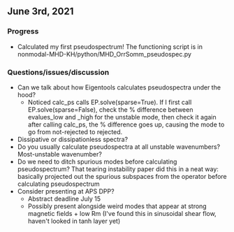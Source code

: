 ## June 3rd, 2021
### Progress
- Calculated my first pseudospectrum! The functioning script is in nonmodal-MHD-KH/python/MHD_OrrSomm_pseudospec.py
  
### Questions/issues/discussion
- Can we talk about how Eigentools calculates pseudospectra under the hood?
  - Noticed calc_ps calls EP.solve(sparse=True). If I first call EP.solve(sparse=False), check the % difference between 
    evalues_low and _high for the unstable mode, then check it again after calling calc_ps, the % difference goes up,
    causing the mode to go from not-rejected to rejected.
- Dissipative or dissipationless spectra?
- Do you usually calculate pseudospectra at all unstable wavenumbers? Most-unstable wavenumber?
- Do we need to ditch spurious modes before calculating pseudospectrum? That tearing instability paper did this in a 
  neat way: basically projected out the spurious subspaces from the operator before calculating pseudospectrum
- Consider presenting at APS DPP?
  - Abstract deadline July 15
  - Possibly present alongside weird modes that appear at strong magnetic fields + low Rm 
    (I've found this in sinusoidal shear flow, haven't looked in tanh layer yet)
